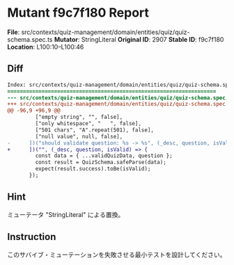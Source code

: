 # Mutant f9c7f180 Report

**File**: src/contexts/quiz-management/domain/entities/quiz/quiz-schema.spec.ts
**Mutator**: StringLiteral
**Original ID**: 2907
**Stable ID**: f9c7f180
**Location**: L100:10–L100:46

## Diff

```diff
Index: src/contexts/quiz-management/domain/entities/quiz/quiz-schema.spec.ts
===================================================================
--- src/contexts/quiz-management/domain/entities/quiz/quiz-schema.spec.ts	original
+++ src/contexts/quiz-management/domain/entities/quiz/quiz-schema.spec.ts	mutated #2907
@@ -96,9 +96,9 @@
         ["empty string", "", false],
         ["only whitespace", "   ", false],
         ["501 chars", "A".repeat(501), false],
         ["null value", null, false],
-      ])("should validate question: %s -> %s", (_desc, question, isValid) => {
+      ])("", (_desc, question, isValid) => {
         const data = { ...validQuizData, question };
         const result = QuizSchema.safeParse(data);
         expect(result.success).toBe(isValid);
       });
```

## Hint

ミューテータ "StringLiteral" による置換。

## Instruction

このサバイブ・ミューテーションを失敗させる最小テストを設計してください。
